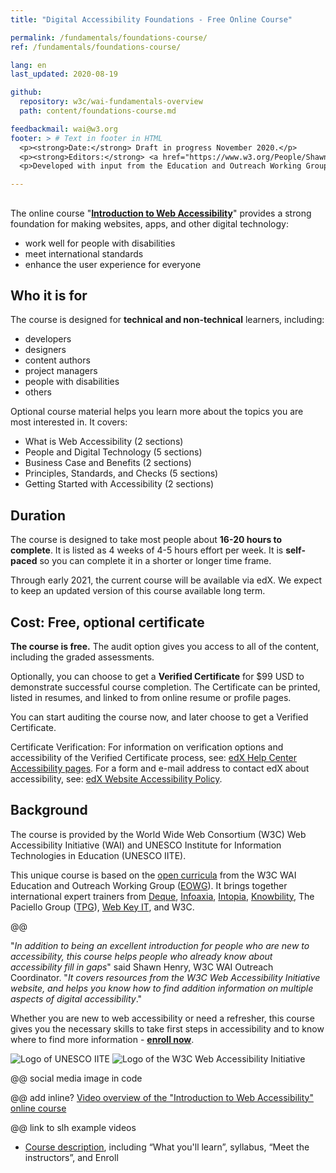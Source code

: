 ```yaml
---
title: "Digital Accessibility Foundations - Free Online Course"

permalink: /fundamentals/foundations-course/
ref: /fundamentals/foundations-course/

lang: en
last_updated: 2020-08-19

github:
  repository: w3c/wai-fundamentals-overview
  path: content/foundations-course.md

feedbackmail: wai@w3.org
footer: > # Text in footer in HTML
  <p><strong>Date:</strong> Draft in progress November 2020.</p>
  <p><strong>Editors:</strong> <a href="https://www.w3.org/People/Shawn/">Shawn Lawton Henry</a> and <a href="https://www.w3.org/People/shadi/">Shadi Abou-Zahra</a>.</p>
  <p>Developed with input from the Education and Outreach Working Group (<a href="http://www.w3.org/WAI/EO/">EOWG</a>).</p>

---
```



## 

The online course "**[Introduction to Web Accessibility](https://www.edx.org/course/web-accessibility-introduction)**" provides a strong foundation for making websites, apps, and other digital technology:

-  work well for people with disabilities
-  meet international standards
-  enhance the user experience for everyone

## Who it is for

The course is designed for **technical and non-technical** learners, including:

- developers
- designers
- content authors
- project managers
- people with disabilities
- others

Optional course material helps you learn more about the topics you are most interested in. It covers:

- What is Web Accessibility (2 sections)
- People and Digital Technology (5 sections)
- Business Case and Benefits (2 sections)
- Principles, Standards, and Checks (5 sections)
- Getting Started with Accessibility (2 sections)

## Duration

The course is designed to take most people about **16-20 hours to complete**. It is listed as 4 weeks of  4-5 hours effort per week. It is **self-paced** so you can complete it in a shorter or longer time frame.

Through early 2021, the current course will be available via edX. We expect to keep an updated version of this course available long term.

## Cost: Free, optional certificate

**The course is free.** The audit option gives you access to all of the content, including the graded assessments.

Optionally, you can choose to get a **Verified Certificate** for $99 USD to demonstrate successful course completion. The Certificate can be printed, listed in resumes, and linked to from online resume or profile pages.

You can start auditing the course now, and later choose to get a Verified Certificate.

Certificate Verification: For information on verification options and accessibility of the Verified Certificate process, see: [edX Help Center Accessibility pages](https://support.edx.org/hc/en-us/sections/360007007533-Accessibility). For a form and e-mail address to contact edX about accessibility, see: [edX Website Accessibility Policy](https://www.edx.org/accessibility).

## Background

The course is provided by the World Wide Web Consortium (W3C) Web Accessibility Initiative (WAI) and UNESCO Institute for Information Technologies in Education (UNESCO IITE).

This unique course is based on the [open curricula](https://www.w3.org/WAI/curricula/) from the W3C WAI Education and Outreach Working Group ([EOWG](https://www.w3.org/WAI/about/groups/eowg/)). It brings together international expert trainers from [Deque](https://www.deque.com/), [Infoaxia](https://infoaxia.co.jp/), [Intopia](https://intopia.digital/), [Knowbility](https://knowbility.org/), The Paciello Group ([TPG](https://www.paciellogroup.com/)), [Web Key IT](https://www.webkeyit.com/), and W3C.

@@

"*In addition to being an excellent introduction for people who are new to accessibility, this course helps people who already know about accessibility fill in gaps*" said Shawn Henry, W3C WAI Outreach Coordinator. "*It covers resources from the W3C Web Accessibility Initiative website, and helps you know how to find addition information on multiple aspects of digital accessibility*."

Whether you are new to web accessibility or need a refresher, this course gives you the necessary skills to take first steps in accessibility and to know where to find more information - **[enroll now](https://www.edx.org/course/web-accessibility-introduction)**.

![Logo of UNESCO IITE](https://www.w3.org/blog/wp-content/uploads/2019/12/logo-UNESCO-IITE.png) ![Logo of the W3C Web Accessibility Initiative](https://www.w3.org/blog/wp-content/uploads/2019/12/W3C-WAI-logo-on-blue.png)

@@ social media image in code

@@ add inline? [Video overview of the "Introduction to Web Accessibility" online course](https://www.w3.org/2019/12/teaser-intro-web-accessibility-course.html)

@@ link to slh example videos

- [Course description](https://www.edx.org/course/web-accessibility-introduction), including “What you'll learn”, syllabus, “Meet the instructors”, and Enroll
